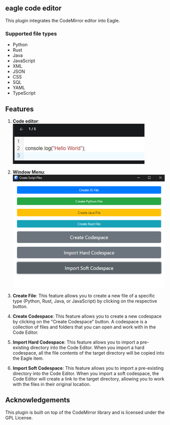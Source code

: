 eagle code editor
-------------------------

This plugin integrates the CodeMirror editor into Eagle.

### Supported file types
- Python
- Rust
- Java
- JavaScript
- XML
- JSON
- CSS
- SQL
- YAML
- TypeScript


## Features
1. **Code editor**: 
![Code Editor](/docs-asset/image.png)

2. **Window Menu**: 
![Window Menu](/docs-asset/wnd.png)

3. **Create File**: This feature allows you to create a new file of a specific type (Python, Rust, Java, or JavaScript) by clicking on the respective button.

4. **Create Codespace**: This feature allows you to create a new codespace by clicking on the "Create Codespace" button. A codespace is a collection of files and folders that you can open and work with in the Code Editor.

5. **Import Hard Codespace**: This feature allows you to import a pre-existing directory into the Code Editor. When you import a hard codespace, all the file contents of the target directory will be copied into the Eagle item.

6. **Import Soft Codespace**: This feature allows you to import a pre-existing directory into the Code Editor. When you import a soft codespace, the Code Editor will create a link to the target directory, allowing you to work with the files in their original location.

## Acknowledgements
This plugin is built on top of the CodeMirror library and is licensed under the GPL License.

